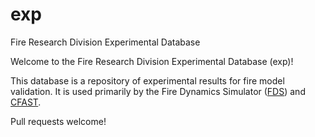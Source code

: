 # exp
Fire Research Division Experimental Database

Welcome to the Fire Research Division Experimental Database (exp)!

This database is a repository of experimental results for fire model validation.  It is used primarily by the Fire Dynamics Simulator ([FDS](https://github.com/firemodels/fds)) and [CFAST](https://github.com/firemodels/cfast).

Pull requests welcome!
